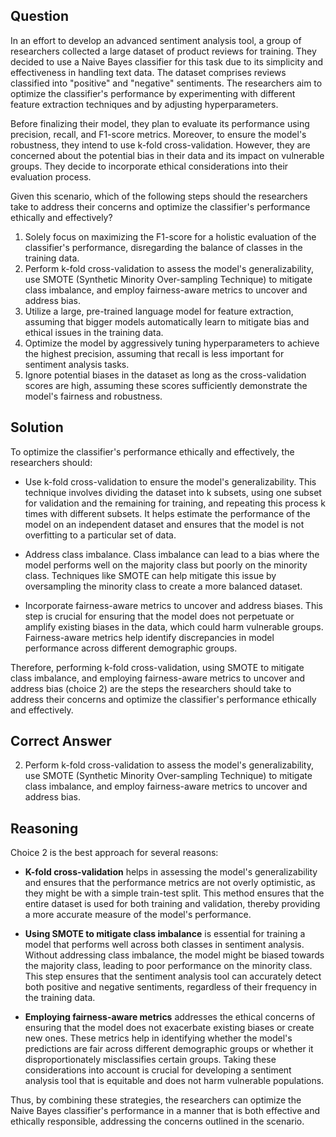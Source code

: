## Question
In an effort to develop an advanced sentiment analysis tool, a group of researchers collected a large dataset of product reviews for training. They decided to use a Naive Bayes classifier for this task due to its simplicity and effectiveness in handling text data. The dataset comprises reviews classified into "positive" and "negative" sentiments. The researchers aim to optimize the classifier's performance by experimenting with different feature extraction techniques and by adjusting hyperparameters.

Before finalizing their model, they plan to evaluate its performance using precision, recall, and F1-score metrics. Moreover, to ensure the model's robustness, they intend to use k-fold cross-validation. However, they are concerned about the potential bias in their data and its impact on vulnerable groups. They decide to incorporate ethical considerations into their evaluation process.

Given this scenario, which of the following steps should the researchers take to address their concerns and optimize the classifier's performance ethically and effectively?

1. Solely focus on maximizing the F1-score for a holistic evaluation of the classifier's performance, disregarding the balance of classes in the training data.
2. Perform k-fold cross-validation to assess the model's generalizability, use SMOTE (Synthetic Minority Over-sampling Technique) to mitigate class imbalance, and employ fairness-aware metrics to uncover and address bias.
3. Utilize a large, pre-trained language model for feature extraction, assuming that bigger models automatically learn to mitigate bias and ethical issues in the training data.
4. Optimize the model by aggressively tuning hyperparameters to achieve the highest precision, assuming that recall is less important for sentiment analysis tasks.
5. Ignore potential biases in the dataset as long as the cross-validation scores are high, assuming these scores sufficiently demonstrate the model's fairness and robustness.

## Solution

To optimize the classifier's performance ethically and effectively, the researchers should:

- Use k-fold cross-validation to ensure the model's generalizability. This technique involves dividing the dataset into k subsets, using one subset for validation and the remaining for training, and repeating this process k times with different subsets. It helps estimate the performance of the model on an independent dataset and ensures that the model is not overfitting to a particular set of data.

- Address class imbalance. Class imbalance can lead to a bias where the model performs well on the majority class but poorly on the minority class. Techniques like SMOTE can help mitigate this issue by oversampling the minority class to create a more balanced dataset.

- Incorporate fairness-aware metrics to uncover and address biases. This step is crucial for ensuring that the model does not perpetuate or amplify existing biases in the data, which could harm vulnerable groups. Fairness-aware metrics help identify discrepancies in model performance across different demographic groups.

Therefore, performing k-fold cross-validation, using SMOTE to mitigate class imbalance, and employing fairness-aware metrics to uncover and address bias (choice 2) are the steps the researchers should take to address their concerns and optimize the classifier's performance ethically and effectively.

## Correct Answer

2. Perform k-fold cross-validation to assess the model's generalizability, use SMOTE (Synthetic Minority Over-sampling Technique) to mitigate class imbalance, and employ fairness-aware metrics to uncover and address bias.

## Reasoning

Choice 2 is the best approach for several reasons:

- **K-fold cross-validation** helps in assessing the model's generalizability and ensures that the performance metrics are not overly optimistic, as they might be with a simple train-test split. This method ensures that the entire dataset is used for both training and validation, thereby providing a more accurate measure of the model's performance.

- **Using SMOTE to mitigate class imbalance** is essential for training a model that performs well across both classes in sentiment analysis. Without addressing class imbalance, the model might be biased towards the majority class, leading to poor performance on the minority class. This step ensures that the sentiment analysis tool can accurately detect both positive and negative sentiments, regardless of their frequency in the training data.

- **Employing fairness-aware metrics** addresses the ethical concerns of ensuring that the model does not exacerbate existing biases or create new ones. These metrics help in identifying whether the model's predictions are fair across different demographic groups or whether it disproportionately misclassifies certain groups. Taking these considerations into account is crucial for developing a sentiment analysis tool that is equitable and does not harm vulnerable populations.

Thus, by combining these strategies, the researchers can optimize the Naive Bayes classifier's performance in a manner that is both effective and ethically responsible, addressing the concerns outlined in the scenario.